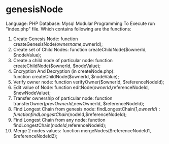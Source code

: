 # genesisNode
Language: PHP
Database: Mysql
Modular Programming
To Execute run "index.php" file. Which contains following are the functions:
  1. Create Genesis Node: 
	  function createGenesisNode($ownername,$ownerId);
  2. Create set of Child Nodes:
  	function createChildNode($ownerId, $nodeValue);
  3. Create a child node of particular node:
 	 function createChildNode($ownerId, $nodeValue);
  4. Encryption And Decryption (in createNode.php):		
 	 function createChildNode($ownerId, $nodeValue);
  5. Verify owner node: 
	  function verifyOwner($ownerId, $referenceNodeId);
  6. Edit value of Node: 
	  function editNode($ownerId,$referenceNodeId, $newNodeValue);
  7. Transfer ownership of particular node: 
	  function transferOwner($prevOwnerId,$newOwnerId, $referenceNodeId);
  8. Find Longest Chain from genesis node: findLongestChain(1,$ownerId):
  	function findLongestChain($nodeId,$referenceNodeId);
  9. Find Longest Chain from any node:
    	function findLongestChain($nodeId,$referenceNodeId);
  10. Merge 2 nodes values: 
	function mergeNodes($referenceNodeId1, $referenceNodeId2);
	

	

